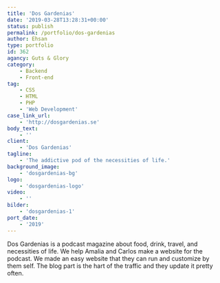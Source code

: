 ```yaml
---
title: 'Dos Gardenias'
date: '2019-03-28T13:28:31+00:00'
status: publish
permalink: /portfolio/dos-gardenias
author: Ehsan
type: portfolio
id: 362
agancy: Guts & Glory
category:
    - Backend
    - Front-end
tag:
    - CSS
    - HTML
    - PHP
    - 'Web Development'
case_link_url:
    - 'http://dosgardenias.se'
body_text:
    - ''
client:
    - 'Dos Gardenias'
tagline:
    - 'The addictive pod of the necessities of life.'
background_image:
    - 'dosgardenias-bg'
logo:
    - 'dosgardenias-logo'
video:
    - ''
bilder:
    - 'dosgardenias-1'
port_date:
    - '2019'
---
```

Dos Gardenias is a podcast magazine about food, drink, travel, and necessities of life. We help Amalia and Carlos make a website for the podcast. We made an easy website that they can run and customize by them self. The blog part is the hart of the traffic and they update it pretty often.